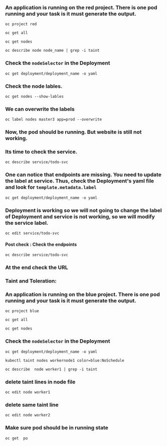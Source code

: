 ### An application is running on the red project. There is one pod running and your task is it must generate the output.

```
oc project red
```
```
oc get all
```

```
oc get nodes
```

```
oc describe node node_name | grep -i taint
```

### Check the `nodeSelector` in the Deployment
```
oc get deployment/deployment_name -o yaml 
```

### Check the node lables.
```
oc get nodes --show-lables
```

### We can overwrite the labels 

```
oc label nodes master3 app=prod --overwrite 
```

### Now, the pod should be running. But website is still not working. 
### Its time to check the service.

```
oc describe service/todo-svc
```

### One can notice that endpoints are missing. You need to update the label at service. Thus, check the Deployment's yaml file and look for `template.metadata.label`

```
oc get deployment/deployment_name -o yaml 
```

### Deployment is working so we will not going to change the label of Deployment and service is not working, so we will modify the service label.
```
oc edit service/todo-svc
```

#### Post check : Check the endpoints
```
oc describe service/todo-svc
```

### At the end check the URL 






### Taint and Toleration:
### An application is running on the blue project. There is one pod running and your task is it must generate the output.



```
oc project blue
```
```
oc get all
```

```
oc get nodes
```

### Check the `nodeSelector` in the Deployment
```
oc get deployment/deployment_name -o yaml 
```

```
kubectl taint nodes workernode1 color=blue:NoSchedule
```
```
oc describe  node worker1 | grep -i taint
```
### delete taint  lines in node file
``` 
oc edit node worker1    
```
### delete same taint  line
```
oc edit node worker2
```
### Make sure  pod should be in running  state
```
oc get  po
```


